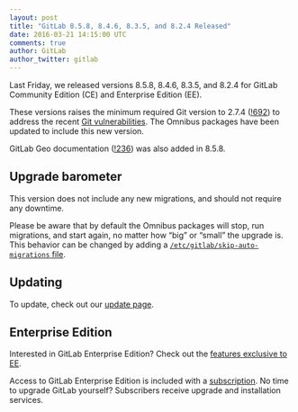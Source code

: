 ```yaml
---
layout: post
title: "GitLab 8.5.8, 8.4.6, 8.3.5, and 8.2.4 Released"
date: 2016-03-21 14:15:00 UTC
comments: true
author: GitLab
author_twitter: gitlab
---
```


Last Friday, we released versions 8.5.8, 8.4.6, 8.3.5, and 8.2.4 for GitLab
Community Edition (CE) and Enterprise Edition (EE).

These versions raises the minimum required Git version to 2.7.4 ([!692]) to
address the recent
[Git vulnerabilities](https://about.gitlab.com/2016/03/18/what-git-vulnerabilities-cve-2016-2324-and-2315-mean-for-gitlab-and-you/).
The Omnibus packages have been updated to include this new version.

<!-- more -->

GitLab Geo documentation ([!236]) was also added in 8.5.8.

[!236]: https://gitlab.com/gitlab-org/gitlab-ee/merge_requests/236
[!692]: https://gitlab.com/gitlab-org/omnibus-gitlab/merge_requests/692

## Upgrade barometer

This version does not include any new migrations, and should not require
any downtime.

Please be aware that by default the Omnibus packages will stop, run migrations,
and start again, no matter how “big” or “small” the upgrade is. This behavior
can be changed by adding a [`/etc/gitlab/skip-auto-migrations`
file](http://doc.gitlab.com/omnibus/update/README.html).

## Updating

To update, check out our [update page](https://about.gitlab.com/update).

## Enterprise Edition

Interested in GitLab Enterprise Edition? Check out the [features exclusive to
EE](https://about.gitlab.com/features/#enterprise).

Access to GitLab Enterprise Edition is included with a [subscription](https://about.gitlab.com/pricing/).
No time to upgrade GitLab yourself? Subscribers receive upgrade and installation
services.
